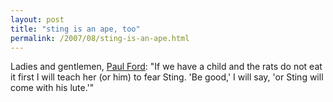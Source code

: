 ```yaml
---
layout: post
title: "sting is an ape, too"
permalink: /2007/08/sting-is-an-ape.html
---
```


<p>Ladies and gentlemen, <a href="http://www.ftrain.com/thetourone.html">Paul Ford</a>: "If we have a child and the rats do not eat it first I will teach her (or him) to fear Sting. 'Be good,' I will say, 'or Sting will come with his lute.'"</p>



